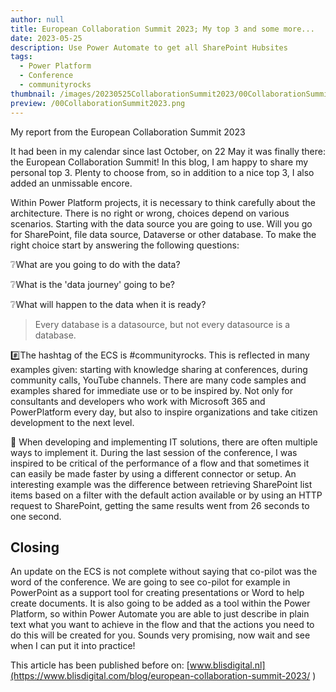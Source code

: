 ```yaml
---
author: null
title: European Collaboration Summit 2023; My top 3 and some more...
date: 2023-05-25
description: Use Power Automate to get all SharePoint Hubsites
tags:
  - Power Platform
  - Conference
  - communityrocks
thumbnail: /images/20230525CollaborationSummit2023/00CollaborationSummit2023.png
preview: /00CollaborationSummit2023.png
---
```



My report from the European Collaboration Summit 2023

It had been in my calendar since last October, on 22 May it was finally there: the European Collaboration Summit! In this blog, I am happy to share my personal top 3. Plenty to choose from, so in addition to a nice top 3, I also added an unmissable encore.

Within Power Platform projects, it is necessary to think carefully about the architecture. There is no right or wrong, choices depend on various scenarios. Starting with the data source you are going to use. Will you go for SharePoint, file data source, Dataverse or other database. To make the right choice start by answering the following questions:

❔What are you going to do with the data?

❔What is the 'data journey' going to be?

❔What will happen to the data when it is ready?

> Every database is a datasource, but not every datasource is a database.

 #️⃣The hashtag of the ECS is #communityrocks. This is reflected in many examples given: starting with knowledge sharing at conferences, during community calls, YouTube channels. There are  many code samples and examples shared for immediate use or to be inspired by. Not only for consultants and developers who work with Microsoft 365 and PowerPlatform every day, but also to inspire organizations and take citizen development to the next level.

💨 When developing and implementing IT solutions, there are often multiple ways to implement it. During the last session of the conference, I was inspired to be critical of the performance of a flow and that sometimes it can easily be made faster by using a different connector or setup. An interesting example was the difference between retrieving SharePoint list items based on a filter with the default action available or by using an HTTP request to SharePoint, getting the same results went from 26 seconds to one second.

## Closing
An update on the ECS is not complete without saying that co-pilot was the word of the conference. We are going to see co-pilot for example in PowerPoint as a support tool for creating presentations or Word to help create documents. It is also going to be added as a tool within the Power Platform, so within Power Automate you are able to just describe in plain text what you want to achieve in the flow and that the actions you need to do this will be created for you. Sounds very promising, now wait and see when I can put it into practice!


This article has been published before on: [www.blisdigital.nl](https://www.blisdigital.com/blog/european-collaboration-summit-2023/ )